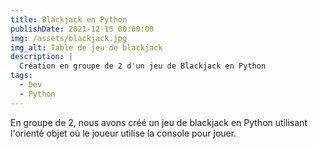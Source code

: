 ```yaml
---
title: Blackjack en Python
publishDate: 2021-12-15 00:00:00
img: /assets/blackjack.jpg
img_alt: Table de jeu de blackjack
description: |
  Création en groupe de 2 d'un jeu de Blackjack en Python
tags:
  - Dev
  - Python
---
```


En groupe de 2, nous avons créé un jeu de blackjack en Python utilisant l'orienté objet où le joueur utilise la console pour jouer.